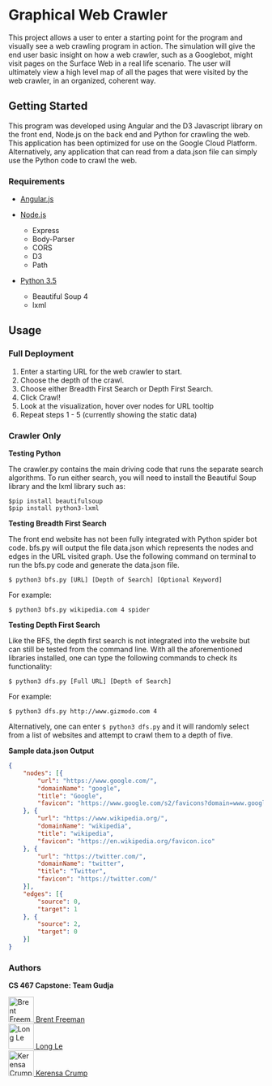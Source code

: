 # Graphical Web Crawler

This project allows a user to enter a starting point for the program and visually see a web crawling
program in action. The simulation will give the end user basic insight on how a web crawler, such as a
Googlebot, might visit pages on the Surface Web in a real life scenario. The user will ultimately view a
high level map of all the pages that were visited by the web crawler, in an organized, coherent way. 


## Getting Started
This program was developed using Angular and the D3 Javascript library on the front end, Node.js on the back end and Python for crawling the web. This application has been optimized for use on the Google Cloud Platform. Alternatively, any application that can read from a data.json file can simply use the Python code to crawl the web.

### Requirements
- [Angular.js](https://angular.io/)
 
- [Node.js](https://nodejs.org/)
  - Express
  - Body-Parser
  - CORS
  - D3
  - Path
- [Python 3.5](https://www.python.org/)
  - Beautiful Soup 4
  - lxml

## Usage

### Full Deployment
1. Enter a starting URL for the web crawler to start.
2. Choose the depth of the crawl.
3. Choose either Breadth First Search or Depth First Search.
4. Click Crawl!
5. Look at the visualization, hover over nodes for URL tooltip
6. Repeat steps 1 - 5 (currently showing the static data)

### Crawler Only
**Testing Python**

The crawler.py contains the main driving code that runs the separate search algorithms. To run either
search, you will need to install the Beautiful Soup library and the lxml library such as:
```shell
$pip install beautifulsoup
$pip install python3-lxml
```

**Testing Breadth First Search**

The front end website has not been fully integrated with Python spider bot code.
bfs.py will output the file data.json which represents the nodes and edges in the URL visited graph.
Use the following command on terminal to run the bfs.py code and generate the data.json file.
```shell
$ python3 bfs.py [URL] [Depth of Search] [Optional Keyword]
```
For example:
```shell
$ python3 bfs.py wikipedia.com 4 spider
```
**Testing Depth First Search**

Like the BFS, the depth first search is not integrated into the website but can still be tested from the
command line. With all the aforementioned libraries installed, one can type the following commands to
check its functionality: 
```shell 
$ python3 dfs.py [Full URL] [Depth of Search]
``` 
For example:
```shell
$ python3 dfs.py http://www.gizmodo.com 4
```
Alternatively, one can enter ```$ python3 dfs.py``` and it will randomly select from a list of websites and
attempt to crawl them to a depth of five.

**Sample data.json Output**
```json
{
    "nodes": [{
        "url": "https://www.google.com/",
        "domainName": "google",
        "title": "Google",
        "favicon": "https://www.google.com/s2/favicons?domain=www.google.com"
    }, {
        "url": "https://www.wikipedia.org/",
        "domainName": "wikipedia",
        "title": "wikipedia",
        "favicon": "https://en.wikipedia.org/favicon.ico"
    }, {
        "url": "https://twitter.com/",
        "domainName": "twitter",
        "title": "Twitter",
        "favicon": "https://twitter.com/"
    }],
    "edges": [{
        "source": 0,
        "target": 1
    }, {
        "source": 2,
        "target": 0
    }]
}
```
### Authors ###
**CS 467 Capstone: Team Gudja**

<a href="https://github.com/freeman-bw">
  <img src="https://avatars2.githubusercontent.com/u/29698652?s=96&v=4" alt="Brent Freeman" width="50" height="50">
 Brent Freeman </a>
<br/>
<a href="https://github.com/lelon32">
  <img src="https://avatars1.githubusercontent.com/u/26614507?v=4" alt="Long Le" width="50" height="50">
 Long Le </a>
 <br/>
<a href="https://github.com/cadelx">
  <img src="https://avatars.githubusercontent.com/cadelx" alt="Kerensa Crump" width="50" height="50">
 Kerensa Crump </a>
